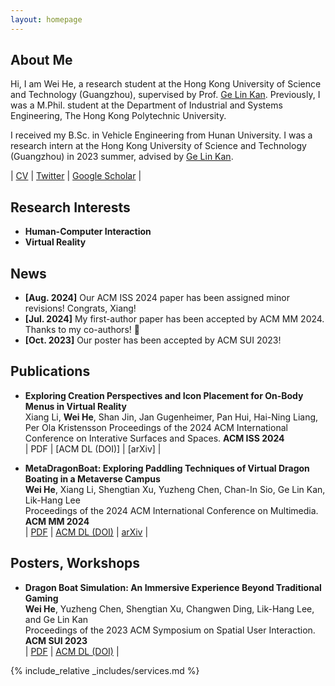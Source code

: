 ```yaml
---
layout: homepage
---
```


## About Me

Hi, I am Wei He, a research student at the Hong Kong University of Science and Technology (Guangzhou), supervised by Prof. [Ge Lin Kan](https://facultyprofiles.hkust-gz.edu.cn/faculty-personal-page/KAN-GeLin/gelin). Previously, I was a M.Phil. student at the Department of Industrial and Systems Engineering, The Hong Kong Polytechnic University.

I received my B.Sc. in Vehicle Engineering from Hunan University. I was a research intern at the Hong Kong University of Science and Technology (Guangzhou) in 2023 summer, advised by [Ge Lin Kan](https://facultyprofiles.hkust-gz.edu.cn/faculty-personal-page/KAN-GeLin/gelin).

\| <a href="./assets/files/Wei_He_CV.pdf">CV</a> \| [Twitter](https://twitter.com/will_weihe) \| [Google Scholar](https://scholar.google.com/citations?user=V2x6UVQAAAAJ&hl) \|

## Research Interests

- **Human-Computer Interaction** 
- **Virtual Reality**

## News

- **[Aug. 2024]** Our ACM ISS 2024 paper has been assigned minor revisions! Congrats, Xiang!
- **[Jul. 2024]** My first-author paper has been accepted by ACM MM 2024. Thanks to my co-authors! 🎉
- **[Oct. 2023]** Our poster has been accepted by ACM SUI 2023!

## Publications

- **Exploring Creation Perspectives and Icon Placement for On-Body Menus in Virtual Reality**
  <br>
 Xiang Li, **Wei He**, Shan Jin, Jan Gugenheimer, Pan Hui, Hai-Ning Liang, Per Ola Kristensson
  Proceedings of the 2024 ACM International Conference on Interative Surfaces and Spaces. **ACM ISS 2024**
  <br>
 \| PDF \| [ACM DL (DOI)] \| [arXiv] \|

- **MetaDragonBoat: Exploring Paddling Techniques of Virtual Dragon Boating in a Metaverse Campus**
  <br>
  **Wei He**, Xiang Li, Shengtian Xu, Yuzheng Chen, Chan-In Sio, Ge Lin Kan, Lik-Hang Lee
  <br>
  Proceedings of the 2024 ACM International Conference on Multimedia. **ACM MM 2024**
  <br>
 \| <a href="./assets/files/MM24_MetaDragonBoat.pdf">PDF</a> \| [ACM DL (DOI)](https://doi.org/10.1145/3664647.3681078) \| [arXiv](https://arxiv.org/abs/2408.04013) \|

## Posters, Workshops
- **Dragon Boat Simulation: An Immersive Experience Beyond Traditional Gaming**
  <br>
  **Wei He**, Yuzheng Chen, Shengtian Xu, Changwen Ding, Lik-Hang Lee, and Ge Lin Kan
  <br>
  Proceedings of the 2023 ACM Symposium on Spatial User Interaction. **ACM SUI 2023**
  <br>
  \| <a href="./assets/files/SUI_poster.pdf">PDF</a> \| [ACM DL (DOI)](https://doi.org/10.1145/3607822.3618022) \|

<!-- {% include_relative _includes/publications.md %} -->

{% include_relative _includes/services.md %}
